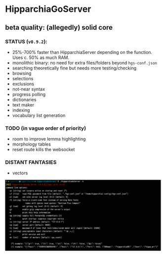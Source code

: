 # HipparchiaGoServer
## beta quality: (allegedly) solid core

### STATUS (`v0.9.2`):

* 25%-700% faster than HipparchiaServer depending on the function. Uses c. 50% as much RAM.
* monolithic binary: no need for extra files/folders beyond `hgs-conf.json`
* searching theoretically fine but needs more testing/checking
* browsing 
* selections 
* exclusions 
* not-near syntax
* progress polling 
* dictionaries
* text maker
* indexing
* vocabulary list generation

### TODO (in vague order of priority)

* room to improve lemma highlighting
* morphology tables
* reset route kills the websocket

### DISTANT FANTASIES
* vectors


![options](gitimg/hgscli.png)



